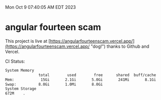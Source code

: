 Mon Oct  9 07:40:05 AM EDT 2023

# angular fourteen scam


This project is live at [https://angularfourteenscam.vercel.app/](https://angularfourteenscam.vercel.app/ "dog!") thanks to Github and Vercel.

CI Status: 

```bash
System Memory
               total        used        free      shared  buff/cache   available
Mem:            15Gi       2.1Gi       5.0Gi       241Mi       8.1Gi        12Gi
Swap:          8.0Gi       1.0Mi       8.0Gi
System Storage
672M	.
```
